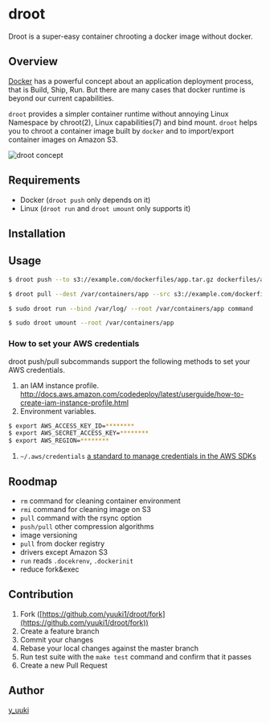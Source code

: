 droot
=====

Droot is a super-easy container chrooting a docker image without docker.

## Overview

[Docker](https://www.docker.com) has a powerful concept about an application deployment process, that is Build, Ship, Run. But there are many cases that docker runtime is beyond our current capabilities.

`droot` provides a simpler container runtime without annoying Linux Namespace by chroot(2), Linux capabilities(7) and bind mount. `droot` helps you to chroot a container image built by `docker` and to import/export container images on Amazon S3.

![droot concept](http://cdn-ak.f.st-hatena.com/images/fotolife/y/y_uuki/20151129/20151129193210.png?1448793174)

## Requirements

- Docker (`droot push` only depends on it)
- Linux (`droot run` and `droot umount` only supports it)

## Installation

## Usage

```bash
$ droot push --to s3://example.com/dockerfiles/app.tar.gz dockerfiles/app
```

```bash
$ droot pull --dest /var/containers/app --src s3://example.com/dockerfiles/app.tar.gz
```

```bash
$ sudo droot run --bind /var/log/ --root /var/containers/app command
```

```bash
$ sudo droot umount --root /var/containers/app
```

### How to set your AWS credentials

droot push/pull subcommands support the following methods to set your AWS credentials.

1. an IAM instance profile. http://docs.aws.amazon.com/codedeploy/latest/userguide/how-to-create-iam-instance-profile.html
1. Environment variables.

```bash
$ export AWS_ACCESS_KEY_ID=********
$ export AWS_SECRET_ACCESS_KEY=********
$ export AWS_REGION=********
```

1. `~/.aws/credentials` [a standard to manage credentials in the AWS SDKs](http://blogs.aws.amazon.com/security/post/Tx3D6U6WSFGOK2H/A-New-and-Standardized-Way-to-Manage-Credentials-in-the-AWS-SDKs)

## Roodmap

- `rm` command for cleaning container environment
- `rmi` command for cleaning image on S3
- `pull` command with the rsync option
- `push/pull` other compression algorithms
- image versioning
- `pull` from docker registry
- drivers except Amazon S3
- `run` reads `.docekrenv`, `.dockerinit`
- reduce fork&exec

## Contribution

1. Fork ([https://github.com/yuuki1/droot/fork](https://github.com/yuuki1/droot/fork))
1. Create a feature branch
1. Commit your changes
1. Rebase your local changes against the master branch
1. Run test suite with the `make test` command and confirm that it passes
1. Create a new Pull Request

## Author

[y_uuki](https://github.com/yuuki1)
